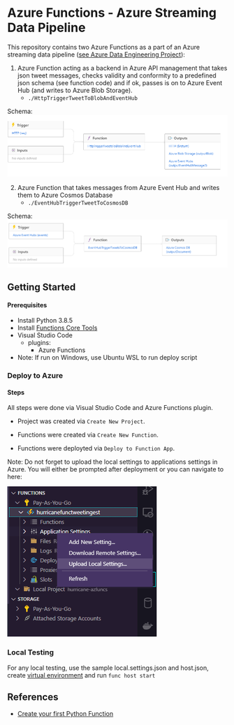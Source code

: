 
# Azure Functions - Azure Streaming Data Pipeline

This repository contains two Azure Functions as a part of an Azure streaming data pipeline ([see Azure Data Engineering Project](https://github.com/team-data-science/azure-data-engineering)):

1) Azure Function acting as a backend in Azure API management that takes json tweet messages, checks validity and conformity to a predefined json schema (see function code) and if ok, passes is on to Azure Event Hub (and writes to Azure Blob Storage). 
   - `./HttpTriggerTweetToBlobAndEventHub`

Schema:
![](./img/http-func.png)

2) Azure Function that takes messages from Azure Event Hub and writes them to Azure Cosmos Database
   - `./EventHubTriggerTweetToCosmosDB`

Schema:
![](./img/events-to-cosmos-func.png)


## Getting Started

#### Prerequisites

- Install Python 3.8.5
- Install [Functions Core Tools](https://docs.microsoft.com/en-us/azure/azure-functions/functions-run-local#v2)
- Visual Studio Code
  - plugins:
    - Azure Functions
- Note: If run on Windows, use Ubuntu WSL to run deploy script


### Deploy to Azure

#### Steps

All steps were done via Visual Studio Code and Azure Functions plugin.

- Project was created via `Create New Project`.

- Functions were created via `Create New Function`.

- Functions were deployted via `Deploy to Function App`.

Note: Do not forget to upload the local settings to applications settings in Azure. You will either be prompted after deployment or you can navigate to here:

![](./img/local-settings.png)


### Local Testing

For any local testing, use the sample local.settings.json and host.json, create [virtual environment](https://docs.microsoft.com/en-us/azure/azure-functions/functions-create-first-function-python#create-and-activate-a-virtual-environment) and run `func host start`

## References

- [Create your first Python Function](https://docs.microsoft.com/azure/azure-functions/functions-create-first-function-python)
